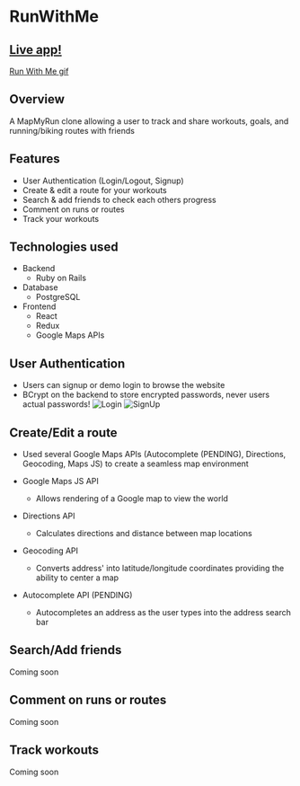 # RunWithMe
## [Live app!](https://runwithme-aa.herokuapp.com/)
[Run With Me gif](https://raw.githubusercontent.com/iamdanahn/RunWithMe/main/app/assets/images/RunWithMe.gif)

## Overview
A MapMyRun clone allowing a user to track and share workouts, goals, and running/biking routes with friends

## Features
* User Authentication (Login/Logout, Signup)
* Create & edit a route for your workouts
* Search & add friends to check each others progress
* Comment on runs or routes
* Track your workouts

## Technologies used
* Backend
  * Ruby on Rails
* Database
  * PostgreSQL
* Frontend
  * React
  * Redux
  * Google Maps APIs

## User Authentication
- Users can signup or demo login to browse the website
- BCrypt on the backend to store encrypted passwords, never users actual passwords!
![Login]()
![SignUp]()

## Create/Edit a route
- Used several Google Maps APIs (Autocomplete (PENDING), Directions, Geocoding, Maps JS) to create a seamless map environment

- Google Maps JS API
  - Allows rendering of a Google map to view the world

- Directions API
  - Calculates directions and distance between map locations

- Geocoding API
  - Converts address' into latitude/longitude coordinates providing the ability to center a map

- Autocomplete API (PENDING)
  - Autocompletes an address as the user types into the address search bar

## Search/Add friends
Coming soon

## Comment on runs or routes
Coming soon

## Track workouts
Coming soon
